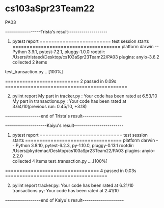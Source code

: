 # cs103aSpr23Team22

PA03

------------------Trista's result--------------------

1. pytest report
   ========================= test session starts ======================================
   platform darwin -- Python 3.9.1, pytest-7.2.1, pluggy-1.0.0
   rootdir: /Users/tristaed/Desktop/cs103aSpr23Team22/PA03
   plugins: anyio-3.6.2
   collected 2 items

test_transaction.py .. [100%]

========================== 2 passed in 0.09s ===========================================

2. pylint report
   My part in tracker.py : Your code has been rated at 6.53/10
   My part in transactions.py : Your code has been rated at 3.64/10(previous run: 0.45/10, +3.18)

------------------end of Trista's result--------------------

---------------------Kaiyu's result-------------------------

1. pytest report
   ============================= test session starts ==================================
   platform darwin -- Python 3.8.10, pytest-6.2.3, py-1.10.0, pluggy-0.13.1
   rootdir: /Users/pkydemac/Desktop/cs103aSpr23Team22/PA03
   plugins: anyio-2.2.0  
   collected 4 items
   test_transaction.py ....[100%]

================================= 4 passed in 0.03s ====================================

2. pylint report
   tracker.py: Your code has been rated at 6.21/10
   transactions.py: Your code has been rated at 2.41/10

------------------end of Kaiyu's result---------------------